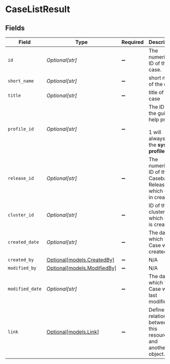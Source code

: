 # CaseListResult


## Fields

| Field                                                                            | Type                                                                             | Required                                                                         | Description                                                                      | Example                                                                          |
| -------------------------------------------------------------------------------- | -------------------------------------------------------------------------------- | -------------------------------------------------------------------------------- | -------------------------------------------------------------------------------- | -------------------------------------------------------------------------------- |
| `id`                                                                             | *Optional[str]*                                                                  | :heavy_minus_sign:                                                               | The numerical ID of the case.                                                    | 100000000001035                                                                  |
| `short_name`                                                                     | *Optional[str]*                                                                  | :heavy_minus_sign:                                                               | short name of the case.                                                          |                                                                                  |
| `title`                                                                          | *Optional[str]*                                                                  | :heavy_minus_sign:                                                               | title of the case                                                                |                                                                                  |
| `profile_id`                                                                     | *Optional[str]*                                                                  | :heavy_minus_sign:                                                               | The ID of the guided help profile.<br><br/>1 will always be the **system profile**.<br/> |                                                                                  |
| `release_id`                                                                     | *Optional[str]*                                                                  | :heavy_minus_sign:                                                               | The numerical ID of the Casebase Release in which case in created                | 100000000001035                                                                  |
| `cluster_id`                                                                     | *Optional[str]*                                                                  | :heavy_minus_sign:                                                               | ID of the cluster in which case is created                                       | 100000000001035                                                                  |
| `created_date`                                                                   | *Optional[str]*                                                                  | :heavy_minus_sign:                                                               | The date on which the Case was created.                                          |                                                                                  |
| `created_by`                                                                     | [Optional[models.CreatedBy]](../models/createdby.md)                             | :heavy_minus_sign:                                                               | N/A                                                                              |                                                                                  |
| `modified_by`                                                                    | [Optional[models.ModifiedBy]](../models/modifiedby.md)                           | :heavy_minus_sign:                                                               | N/A                                                                              |                                                                                  |
| `modified_date`                                                                  | *Optional[str]*                                                                  | :heavy_minus_sign:                                                               | The date on which the Case was last modified.                                    |                                                                                  |
| `link`                                                                           | [Optional[models.Link]](../models/link.md)                                       | :heavy_minus_sign:                                                               | Defines the relationship between this resource and another object.               |                                                                                  |